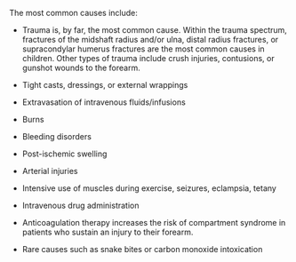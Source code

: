 The most common causes include:

- Trauma is, by far, the most common cause. Within the trauma spectrum, fractures of the midshaft radius and/or ulna, distal radius fractures, or supracondylar humerus fractures are the most common causes in children. Other types of trauma include crush injuries, contusions, or gunshot wounds to the forearm.

- Tight casts, dressings, or external wrappings

- Extravasation of intravenous fluids/infusions

- Burns

- Bleeding disorders

- Post-ischemic swelling

- Arterial injuries

- Intensive use of muscles during exercise, seizures, eclampsia, tetany

- Intravenous drug administration

- Anticoagulation therapy increases the risk of compartment syndrome in patients who sustain an injury to their forearm.

- Rare causes such as snake bites or carbon monoxide intoxication